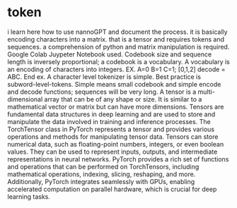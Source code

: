# token
i learn here how to use nannoGPT and document the process. it is basically encoding characters into a matrix. that is a tensor and requires tokens and sequences. a comprehension of python and matrix manipulation is required. Google Colab Juypeter Notebook used. Codebook size and sequence length is inversely proportional; a codebook is a vocabulary. A vocabulary is an encoding of characters into integers. EX. A=0 B=1 C=1; [0,1,2] decode = ABC. End ex. A character level tokenizer is simple. Best practice is subword-level-tokens. Simple means small codebook and simple encode and decode functions; sequences will be very long. A tensor is a multi-dimensional array that can be of any shape or size. It is similar to a mathematical vector or matrix but can have more dimensions. Tensors are fundamental data structures in deep learning and are used to store and manipulate the data involved in training and inference processes. The TorchTensor class in PyTorch represents a tensor and provides various operations and methods for manipulating tensor data. Tensors can store numerical data, such as floating-point numbers, integers, or even boolean values. They can be used to represent inputs, outputs, and intermediate representations in neural networks. PyTorch provides a rich set of functions and operations that can be performed on TorchTensors, including mathematical operations, indexing, slicing, reshaping, and more. Additionally, PyTorch integrates seamlessly with GPUs, enabling accelerated computation on parallel hardware, which is crucial for deep learning tasks.
